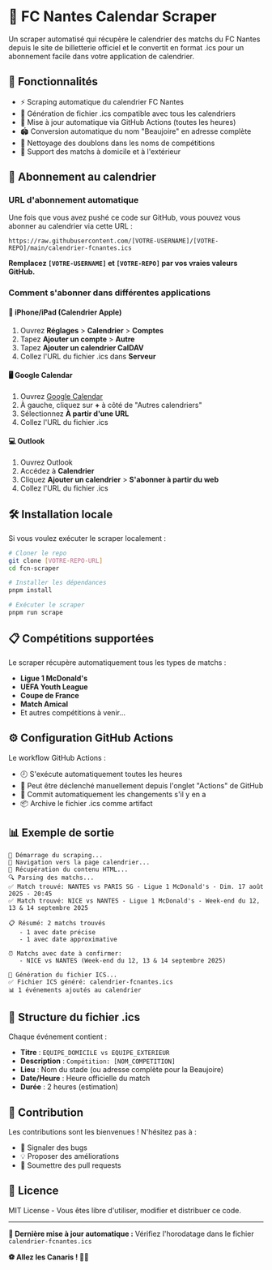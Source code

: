 # 🏈 FC Nantes Calendar Scraper

Un scraper automatisé qui récupère le calendrier des matchs du FC Nantes depuis le site de billetterie officiel et le convertit en format .ics pour un abonnement facile dans votre application de calendrier.

## 🚀 Fonctionnalités

- ⚡ Scraping automatique du calendrier FC Nantes
- 📅 Génération de fichier .ics compatible avec tous les calendriers
- 🔄 Mise à jour automatique via GitHub Actions (toutes les heures)
- 🏟️ Conversion automatique du nom "Beaujoire" en adresse complète
- 🧹 Nettoyage des doublons dans les noms de compétitions
- 📍 Support des matchs à domicile et à l'extérieur

## 📱 Abonnement au calendrier

### URL d'abonnement automatique

Une fois que vous avez pushé ce code sur GitHub, vous pouvez vous abonner au calendrier via cette URL :

```
https://raw.githubusercontent.com/[VOTRE-USERNAME]/[VOTRE-REPO]/main/calendrier-fcnantes.ics
```

**Remplacez `[VOTRE-USERNAME]` et `[VOTRE-REPO]` par vos vraies valeurs GitHub.**

### Comment s'abonner dans différentes applications

#### 📱 iPhone/iPad (Calendrier Apple)
1. Ouvrez **Réglages** > **Calendrier** > **Comptes**
2. Tapez **Ajouter un compte** > **Autre**
3. Tapez **Ajouter un calendrier CalDAV**
4. Collez l'URL du fichier .ics dans **Serveur**

#### 🖥️ Google Calendar
1. Ouvrez [Google Calendar](https://calendar.google.com)
2. À gauche, cliquez sur **+** à côté de "Autres calendriers"
3. Sélectionnez **À partir d'une URL**
4. Collez l'URL du fichier .ics

#### 💻 Outlook
1. Ouvrez Outlook
2. Accédez à **Calendrier**
3. Cliquez **Ajouter un calendrier** > **S'abonner à partir du web**
4. Collez l'URL du fichier .ics

## 🛠️ Installation locale

Si vous voulez exécuter le scraper localement :

```bash
# Cloner le repo
git clone [VOTRE-REPO-URL]
cd fcn-scraper

# Installer les dépendances
pnpm install

# Exécuter le scraper
pnpm run scrape
```

## 📋 Compétitions supportées

Le scraper récupère automatiquement tous les types de matchs :
- **Ligue 1 McDonald's**
- **UEFA Youth League**
- **Coupe de France**
- **Match Amical**
- Et autres compétitions à venir...

## ⚙️ Configuration GitHub Actions

Le workflow GitHub Actions :
- 🕗 S'exécute automatiquement toutes les heures
- 🔄 Peut être déclenché manuellement depuis l'onglet "Actions" de GitHub
- 📝 Commit automatiquement les changements s'il y en a
- 📦 Archive le fichier .ics comme artifact

## 📊 Exemple de sortie

```
🚀 Démarrage du scraping...
📱 Navigation vers la page calendrier...
📄 Récupération du contenu HTML...
🔍 Parsing des matchs...
✅ Match trouvé: NANTES vs PARIS SG - Ligue 1 McDonald's - Dim. 17 août 2025 - 20:45
✅ Match trouvé: NICE vs NANTES - Ligue 1 McDonald's - Week-end du 12, 13 & 14 septembre 2025

📋 Résumé: 2 matchs trouvés
   - 1 avec date précise
   - 1 avec date approximative

⏰ Matchs avec date à confirmer:
   - NICE vs NANTES (Week-end du 12, 13 & 14 septembre 2025)

📅 Génération du fichier ICS...
✅ Fichier ICS généré: calendrier-fcnantes.ics
📊 1 événements ajoutés au calendrier
```

## 🔧 Structure du fichier .ics

Chaque événement contient :
- **Titre** : `EQUIPE_DOMICILE vs EQUIPE_EXTERIEUR`
- **Description** : `Compétition: [NOM_COMPETITION]`
- **Lieu** : Nom du stade (ou adresse complète pour la Beaujoire)
- **Date/Heure** : Heure officielle du match
- **Durée** : 2 heures (estimation)

## 🤝 Contribution

Les contributions sont les bienvenues ! N'hésitez pas à :
- 🐛 Signaler des bugs
- 💡 Proposer des améliorations
- 🔧 Soumettre des pull requests

## 📄 Licence

MIT License - Vous êtes libre d'utiliser, modifier et distribuer ce code.

---

**🔄 Dernière mise à jour automatique :** Vérifiez l'horodatage dans le fichier `calendrier-fcnantes.ics`

**⚽ Allez les Canaris ! 💛💚** 